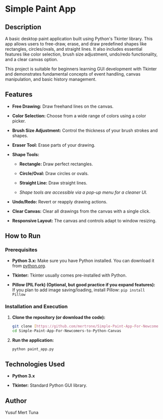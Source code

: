 # Simple Paint App

## Description

A basic desktop paint application built using Python's Tkinter library. This app allows users to free-draw, erase, and draw predefined shapes like rectangles, circles/ovals, and straight lines. It also includes essential features like color selection, brush size adjustment, undo/redo functionality, and a clear canvas option.

This project is suitable for beginners learning GUI development with Tkinter and demonstrates fundamental concepts of event handling, canvas manipulation, and basic history management.

## Features

* **Free Drawing:** Draw freehand lines on the canvas.

* **Color Selection:** Choose from a wide range of colors using a color picker.

* **Brush Size Adjustment:** Control the thickness of your brush strokes and shapes.

* **Eraser Tool:** Erase parts of your drawing.

* **Shape Tools:**

    * **Rectangle:** Draw perfect rectangles.

    * **Circle/Oval:** Draw circles or ovals.

    * **Straight Line:** Draw straight lines.

    * *Shape tools are accessible via a pop-up menu for a cleaner UI.*

* **Undo/Redo:** Revert or reapply drawing actions.

* **Clear Canvas:** Clear all drawings from the canvas with a single click.

* **Responsive Layout:** The canvas and controls adapt to window resizing.

## How to Run

### Prerequisites

* **Python 3.x:** Make sure you have Python installed. You can download it from [python.org](https://www.python.org/downloads/).

* **Tkinter:** Tkinter usually comes pre-installed with Python.

* **Pillow (PIL Fork) (Optional, but good practice if you expand features):** If you plan to add image saving/loading, install Pillow: `pip install Pillow`

### Installation and Execution

1.  **Clone the repository (or download the code):**

    ```bash
    git clone [https://github.com/mertrone/Simple-Paint-App-For-Newcomers-to-Python-Canvas.git](https://github.com/mertrone/Simple-Paint-App-For-Newcomers-to-Python-Canvas.git)
    cd Simple-Paint-App-For-Newcomers-to-Python-Canvas
    ```

2.  **Run the application:**

    ```bash
    python paint_app.py
    ```

## Technologies Used

* **Python 3.x**

* **Tkinter:** Standard Python GUI library.

## Author

Yusuf Mert Tuna
